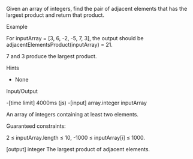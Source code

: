 Given an array of integers, find the pair of adjacent elements that has the largest product and return that product.

Example

For inputArray = [3, 6, -2, -5, 7, 3], the output should be adjacentElementsProduct(inputArray) = 21.

7 and 3 produce the largest product.

Hints

- None

Input/Output

-[time limit] 4000ms (js)
-[input] array.integer inputArray

An array of integers containing at least two elements.

Guaranteed constraints:

2 ≤ inputArray.length ≤ 10, -1000 ≤ inputArray[i] ≤ 1000.

[output] integer
The largest product of adjacent elements.